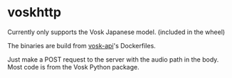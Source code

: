 # voskhttp

Currently only supports the Vosk Japanese model.
(included in the wheel)

The binaries are build from [vosk-api](https://github.com/alphacep/vosk-api)'s Dockerfiles.

Just make a POST request to the server with the audio path in the body. Most code is from the Vosk Python package.
